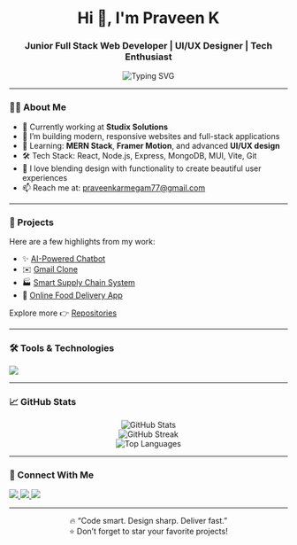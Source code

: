 <h1 align="center">Hi 👋, I'm Praveen K</h1>
<h3 align="center">Junior Full Stack Web Developer | UI/UX Designer | Tech Enthusiast</h3>

<p align="center">
  <img src="https://readme-typing-svg.demolab.com?font=Fira+Code&duration=3000&pause=1000&color=00F7FF&center=true&vCenter=true&width=435&lines=Crafting+clean+code+and+creative+designs.;Let%E2%80%99s+build+something+awesome+together!" alt="Typing SVG" />
</p>

---

### 👨‍💻 About Me

- 💼 Currently working at **Studix Solutions**
- 🔭 I’m building modern, responsive websites and full-stack applications
- 🌱 Learning: **MERN Stack**, **Framer Motion**, and advanced **UI/UX design**
- 🛠️ Tech Stack: React, Node.js, Express, MongoDB, MUI, Vite, Git
- 🎨 I love blending design with functionality to create beautiful user experiences
- 📫 Reach me at: [praveenkarmegam77@gmail.com](mailto:praveenkarmegam77@gmail.com)

---

### 🚀 Projects

Here are a few highlights from my work:

- ✨ [AI-Powered Chatbot](https://github.com/Praveenkarmegam/ai-chatbot)
- ✉️ [Gmail Clone](https://github.com/Praveenkarmegam/gmail-clone)
- 🏭 [Smart Supply Chain System](https://github.com/Praveenkarmegam/supply-chain)
- 🍴 [Online Food Delivery App](https://github.com/Praveenkarmegam/food-delivery)

Explore more 👉 [Repositories](https://github.com/Praveenkarmegam?tab=repositories)

---

### 🛠️ Tools & Technologies

<p align="left">
  <img src="https://skillicons.dev/icons?i=html,css,js,react,nodejs,express,mongodb,vite,figma,github,git,mui,vercel,vscode" />
</p>

---

### 📈 GitHub Stats

<p align="center">
  <img src="https://github-readme-stats.vercel.app/api?username=Praveenkarmegam&show_icons=true&theme=radical" alt="GitHub Stats" />
  <br />
  <img src="https://streak-stats.demolab.com?user=Praveenkarmegam&theme=radical" alt="GitHub Streak" />
  <br />
  <img src="https://github-readme-stats.vercel.app/api/top-langs/?username=Praveenkarmegam&layout=compact&theme=radical" alt="Top Languages" />
</p>

---

### 📱 Connect With Me

<p align="left">
  <a href="https://www.linkedin.com/in/praveenkarmegam" target="_blank">
    <img src="https://img.shields.io/badge/LinkedIn-blue?style=flat-square&logo=linkedin" />
  </a>
  <a href="mailto:praveenkarmegam77@gmail.com">
    <img src="https://img.shields.io/badge/Email-D14836?style=flat-square&logo=gmail&logoColor=white" />
  </a>
  <a href="https://www.instagram.com/praveen_krm_/">
    <img src="https://img.shields.io/badge/Instagram-E4405F?style=flat-square&logo=instagram&logoColor=white" />
  </a>
</p>

---

<p align="center">
  🔥 “Code smart. Design sharp. Deliver fast.”  
  <br/>
  ⭐ Don’t forget to star your favorite projects!
</p>
